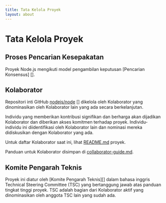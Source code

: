 ```yaml
---
title: Tata Kelola Proyek
layout: about
---
```


# Tata Kelola Proyek

## Proses Pencarian Kesepakatan

Proyek Node.js mengikuti model pengambilan keputusan \[Pencarian Konsensus] \[].

## Kolaborator

Repositori inti GitHub [nodejs/node] \[] dikelola oleh Kolaborator
yang dinominasikan oleh Kolaborator lain yang ada secara berkelanjutan.

Individu yang memberikan kontribusi signifikan dan berharga akan dijadikan Kolaborator dan diberikan akses komitmen terhadap proyek. Individu-individu ini diidentifikasi oleh Kolaborator lain dan nominasi mereka didiskusikan dengan Kolaborator yang ada.

Untuk daftar Kolaborator saat ini, lihat [README.md][] proyek.

Panduan untuk Kolaborator disimpan di [collaborator-guide.md][].

## Komite Pengarah Teknis

Proyek ini diatur oleh \[Komite Pengarah Teknis]\[] dalam bahasa inggris Technical Steering Committee (TSC) yang bertanggung jawab atas panduan tingkat tinggi proyek. TSC adalah bagian dari Kolaborator aktif yang dinominasikan oleh anggota TSC lain yang sudah ada.

[consensus seeking]: https://id.wikipedia.org/wiki/Musyawarah
[readme.md]: https://github.com/nodejs/node/blob/main/README.md#current-project-team-members
[tsc]: https://github.com/nodejs/TSC
[technical steering committee (tsc)]: https://github.com/nodejs/TSC/blob/main/TSC-Charter.md
[collaborator-guide.md]: https://github.com/nodejs/node/blob/main/doc/contributing/collaborator-guide.md
[nodejs/node]: https://github.com/nodejs/node
